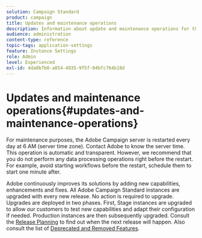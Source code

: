 ```yaml
---
solution: Campaign Standard
product: campaign
title: Updates and maintenance operations
description: Information about update and maintenance operations for the Adobe Campaign server.
audience: administration
content-type: reference
topic-tags: application-settings
feature: Instance Settings
role: Admin
level: Experienced
exl-id: 4da0b7b0-a854-4935-9f5f-04bfc764b18d
---
```

# Updates and maintenance operations{#updates-and-maintenance-operations}

For maintenance purposes, the Adobe Campaign server is restarted every day at 6 AM (server time zone). Contact Adobe to know the server time. This operation is automatic and transparent. However, we recommend that you do not perform any data processing operations right before the restart. For example, avoid starting workflows before the restart, schedule them to start one minute after.

Adobe continuously improves its solutions by adding new capabilities, enhancements and fixes. All Adobe Campaign Standard instances are upgraded with every new release. No action is required to upgrade. Upgrades are deployed in two phases. First, Stage instances are upgraded to allow our customers to test new capabilities and adapt their configuration if needed. Production instances are then subsequently upgraded. Consult the [Release Planning](https://helpx.adobe.com/campaign/kb/acs-release-planning.html) to find out when the next release will happen. Also consult the list of [Deprecated and Removed Features](../../rn/using/deprecated-features.md).
